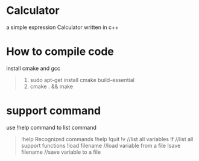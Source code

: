 # Calculator
a simple expression Calculator written in c++

# How to compile code

install cmake and gcc
> 1) sudo apt-get install cmake build-essential
> 2) cmake . && make 

# support command

use !help command to list command
> !help
> Recognized commands
> !help
> !quit
> !v				//list all variables
> !f				//list all support functions 
> !load filename  //load variable from a file
> !save filename  //save variable to a file



